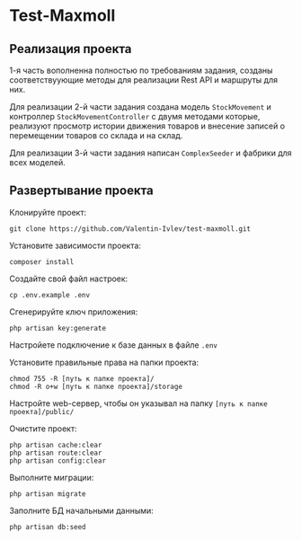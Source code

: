 # Test-Maxmoll

## Реализация проекта

1-я часть вополненна полностью по требованиям задания, созданы соответствуующие методы для реализации Rest API и маршруты для них. 

Для реализации 2-й части задания создана модель `StockMovement` и контроллер `StockMovementController` с двумя методами которые,
реализуют просмотр истории движения товаров и внесение записей о перемещении товаров со склада и на склад.

Для реализации 3-й части задания написан `ComplexSeeder` и фабрики для всех моделей. 

## Развертывание проекта

Клонируйте проект:
```shell
git clone https://github.com/Valentin-Ivlev/test-maxmoll.git
```
Установите зависимости проекта:
```shell
composer install
```
Создайте свой файл настроек:
```shell
cp .env.example .env
```
Сгенерируйте ключ приложения:
```shell
php artisan key:generate
```
Настройете подключение к базе данных в файле `.env`

Установите правильные права на папки проекта:
```shell
chmod 755 -R [путь к папке проекта]/
chmod -R o+w [путь к папке проекта]/storage
```
Настройте web-сервер, чтобы он указывал на папку `[путь к папке проекта]/public/`

Очистите проект:
```shell
php artisan cache:clear
php artisan route:clear
php artisan config:clear
```
Выполните миграции:
```shell
php artisan migrate
```
Заполните БД начальными данными:
```shell
php artisan db:seed
```
